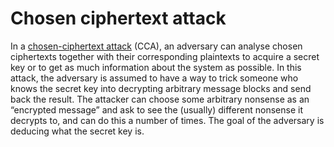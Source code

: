 # Chosen ciphertext attack

In a [chosen-ciphertext attack](https://github.com/tymyrddin/darkest-forest/blob/main/crypto-attacks/Chosen-ciphertext-attack.md) 
(CCA), an adversary can analyse chosen ciphertexts together with their corresponding plaintexts to acquire a secret key 
or to get as much information about the system as possible. In this attack, the adversary is assumed to have a way to 
trick someone who knows the secret key into decrypting arbitrary message blocks and send back the result. The attacker 
can choose some arbitrary nonsense as an “encrypted message” and ask to see the (usually) different nonsense it decrypts 
to, and can do this a number of times. The goal of the adversary is deducing what the secret key is.

